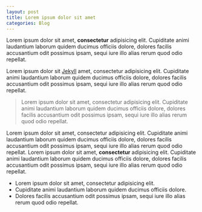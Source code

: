 ```yaml
---
layout: post
title: Lorem ipsum dolor sit amet
categories: Blog
---
```


Lorem ipsum dolor sit amet, **consectetur** adipisicing elit. Cupiditate animi laudantium laborum quidem ducimus officiis dolore, dolores facilis accusantium odit possimus ipsam, sequi iure illo alias rerum quod odio repellat.

Lorem ipsum dolor sit [Jekyll](http://jekyllrb.com/) amet, consectetur adipisicing elit. Cupiditate animi laudantium laborum quidem ducimus officiis dolore, dolores facilis accusantium odit possimus ipsam, sequi iure illo alias rerum quod odio repellat.

> Lorem ipsum dolor sit amet, consectetur adipisicing elit. Cupiditate animi laudantium laborum quidem ducimus officiis dolore, dolores facilis accusantium odit possimus ipsam, sequi iure illo alias rerum quod odio repellat.

Lorem ipsum dolor sit amet, consectetur adipisicing elit. Cupiditate animi laudantium laborum quidem ducimus officiis dolore, dolores facilis accusantium odit possimus ipsam, sequi iure illo alias rerum quod odio repellat. Lorem ipsum dolor sit amet, **consectetur** adipisicing elit. Cupiditate animi laudantium laborum quidem ducimus officiis dolore, dolores facilis accusantium odit possimus ipsam, sequi iure illo alias rerum quod odio repellat. 

- Lorem ipsum dolor sit amet, consectetur adipisicing elit.
- Cupiditate animi laudantium laborum quidem ducimus officiis dolore.
- Dolores facilis accusantium odit possimus ipsam, sequi iure illo alias rerum quod odio repellat.

